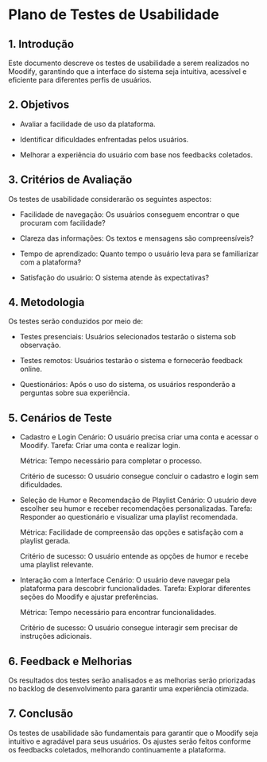 # Plano de Testes de Usabilidade

## 1. Introdução

   
Este documento descreve os testes de usabilidade a serem realizados no Moodify, garantindo que a interface do sistema seja intuitiva, acessível e eficiente para diferentes perfis de usuários.


## 2. Objetivos

   
- Avaliar a facilidade de uso da plataforma.

- Identificar dificuldades enfrentadas pelos usuários.

- Melhorar a experiência do usuário com base nos feedbacks coletados.



## 3. Critérios de Avaliação

   
Os testes de usabilidade considerarão os seguintes aspectos:


- Facilidade de navegação: Os usuários conseguem encontrar o que procuram com facilidade?

- Clareza das informações: Os textos e mensagens são compreensíveis?

- Tempo de aprendizado: Quanto tempo o usuário leva para se familiarizar com a plataforma?

- Satisfação do usuário: O sistema atende às expectativas?



## 4. Metodologia

   
Os testes serão conduzidos por meio de:

- Testes presenciais: Usuários selecionados testarão o sistema sob observação.

- Testes remotos: Usuários testarão o sistema e fornecerão feedback online.

- Questionários: Após o uso do sistema, os usuários responderão a perguntas sobre sua experiência.


## 5. Cenários de Teste

- Cadastro e Login
   Cenário: O usuário precisa criar uma conta e acessar o Moodify.
   Tarefa: Criar uma conta e realizar login.


   Métrica: Tempo necessário para completar o processo.
   
   
   Critério de sucesso: O usuário consegue concluir o cadastro e login sem dificuldades.


- Seleção de Humor e Recomendação de Playlist
   Cenário: O usuário deve escolher seu humor e receber recomendações personalizadas.
   Tarefa: Responder ao questionário e visualizar uma playlist recomendada.
   
   
   Métrica: Facilidade de compreensão das opções e satisfação com a playlist gerada.
   
   
   Critério de sucesso: O usuário entende as opções de humor e recebe uma playlist relevante.





- Interação com a Interface
   Cenário: O usuário deve navegar pela plataforma para descobrir funcionalidades.
   Tarefa: Explorar diferentes seções do Moodify e ajustar preferências.
   
   
   Métrica: Tempo necessário para encontrar funcionalidades.
   
   
   Critério de sucesso: O usuário consegue interagir sem precisar de instruções adicionais.



## 6. Feedback e Melhorias
Os resultados dos testes serão analisados e as melhorias serão priorizadas no backlog de desenvolvimento para garantir uma experiência otimizada.


## 7. Conclusão
Os testes de usabilidade são fundamentais para garantir que o Moodify seja intuitivo e agradável para seus usuários. Os ajustes serão feitos conforme os feedbacks coletados, melhorando continuamente a plataforma.
